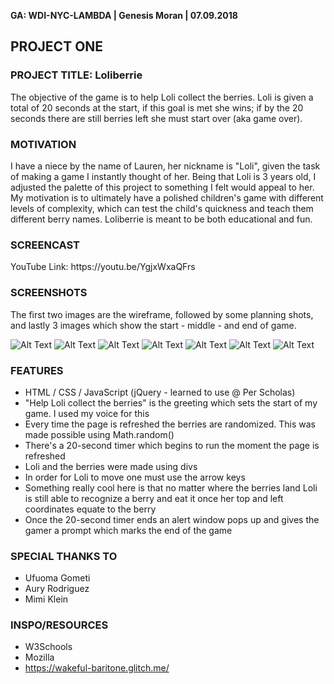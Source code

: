**GA: WDI-NYC-LAMBDA | Genesis Moran | 07.09.2018**

## PROJECT ONE

### PROJECT TITLE: Loliberrie
<p>The objective of the game is to help Loli collect the berries. Loli is given a total of 20 seconds at the start, if this goal is met she wins; if by the 20 seconds there are still berries left she must start over (aka game over).</p>

### MOTIVATION
<p>I have a niece by the name of Lauren, her nickname is "Loli", given the task of making a game I instantly thought of her. Being that Loli is 3 years old, I adjusted the palette of this project to something I felt would appeal to her. My motivation is to ultimately have a polished children's game with different levels of complexity, which can test the child's quickness and teach them different berry names. Loliberrie is meant to be both educational and fun.</p>

### SCREENCAST
<p>YouTube Link: https://youtu.be/YgjxWxaQFrs </p>

### SCREENSHOTS
<p>The first two images are the wireframe, followed by some planning shots, and lastly 3 images which show the start - middle - and end of game.</p>

![Alt Text](https://github.com/genesisMoran/project_one/blob/master/README_planning/genesisMoran_1.jpeg)
![Alt Text](https://github.com/genesisMoran/project_one/blob/master/README_planning/genesisMoran_2.jpeg)
![Alt Text](https://github.com/genesisMoran/project_one/blob/master/README_planning/Loliberrie_planning.JPG)
![Alt Text](https://github.com/genesisMoran/project_one/blob/master/README_planning/gM_online-whiteboard.png)
![Alt Text](https://github.com/genesisMoran/project_one/blob/master/README_planning/one.png)
![Alt Text](https://github.com/genesisMoran/project_one/blob/master/README_planning/two.png)
![Alt Text](https://github.com/genesisMoran/project_one/blob/master/README_planning/three.png)

### FEATURES
- HTML / CSS / JavaScript (jQuery - learned to use @ Per Scholas)
- "Help Loli collect the berries" is the greeting which sets the start of my game. I used my voice for this
- Every time the page is refreshed the berries are randomized. This was made possible using Math.random()
- There's a 20-second timer which begins to run the moment the page is refreshed
- Loli and the berries were made using divs
- In order for Loli to move one must use the arrow keys
- Something really cool here is that no matter where the berries land Loli is still able to recognize a berry and eat it once her top and left coordinates equate to the berry
- Once the 20-second timer ends an alert window pops up and gives the gamer a prompt which marks the end of the game

### SPECIAL THANKS TO
- Ufuoma Gometi
- Aury Rodriguez
- Mimi Klein

### INSPO/RESOURCES
- W3Schools
- Mozilla
- https://wakeful-baritone.glitch.me/
